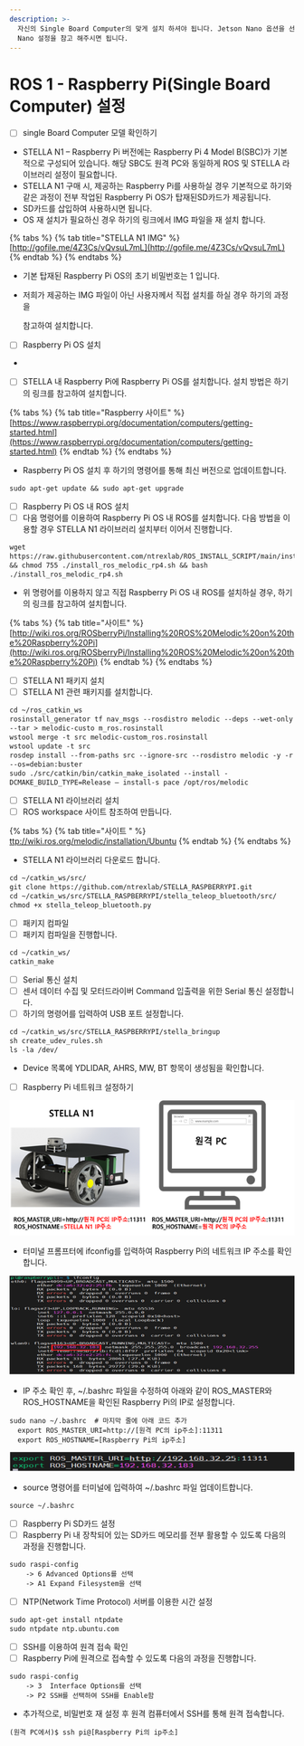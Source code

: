```yaml
---
description: >-
  자신의 Single Board Computer의 맞게 설치 하셔야 됩니다. Jetson Nano 옵션을 선택하셨으면 밑에 Jetson
  Nano 설정을 참고 해주시면 됩니다.
---
```


# ROS 1 - Raspberry Pi(Single Board Computer) 설정

* [ ] single Board Computer 모델 확인하기

<!---->

* STELLA N1 – Raspberry Pi 버전에는 Raspberry Pi 4 Model B(SBC)가 기본적으로 구성되어 있습니다. 해당 SBC도 원격 PC와 동일하게 ROS 및 STELLA 라이브러리 설정이 필요합니다.
* STELLA N1 구매 시, 제공하는 Raspberry Pi를 사용하실 경우 기본적으로 하기와 같은 과정이 전부 작업된 Raspberry Pi OS가 탑재된SD카드가 제공됩니다.
* SD카드를 삽입하여 사용하시면 됩니다. &#x20;
* OS 재 설치가 필요하신 경우 하기의 링크에서 IMG 파일을 재 설치 합니다.

{% tabs %}
{% tab title="STELLA N1 IMG" %}
[http://gofile.me/4Z3Cs/vQvsuL7mL](http://gofile.me/4Z3Cs/vQvsuL7mL)
{% endtab %}
{% endtabs %}

* 기본 탑재된 Raspberry Pi OS의 초기 비밀번호는 1 입니다.
*   저희가 제공하는 IMG 파일이 아닌 사용자께서 직접 설치를 하실 경우 하기의 과정을

    &#x20;참고하여 설치합니다.



* [ ] Raspberry Pi OS 설치
*
* [ ] STELLA 내 Raspberry Pi에 Raspberry Pi OS를 설치합니다. 설치 방법은 하기의 링크를 참고하여 설치합니다.

{% tabs %}
{% tab title="Raspberry 사이트" %}
[https://www.raspberrypi.org/documentation/computers/getting-started.html](https://www.raspberrypi.org/documentation/computers/getting-started.html)
{% endtab %}
{% endtabs %}

* Raspberry Pi OS 설치 후 하기의 명령어를 통해 최신 버전으로 업데이트합니다.

```
sudo apt-get update && sudo apt-get upgrade
```

* [ ] Raspberry Pi OS 내 ROS 설치
* [ ] 다음 명령어를 이용하여 Raspberry Pi OS 내 ROS를 설치합니다. 다음 방법을 이용할 경우 STELLA N1 라이브러리 설치부터  이어서 진행합니다.

```
wget https://raw.githubusercontent.com/ntrexlab/ROS_INSTALL_SCRIPT/main/install_ros_melodic_rp4.sh && chmod 755 ./install_ros_melodic_rp4.sh && bash ./install_ros_melodic_rp4.sh
```

* 위 명령어를 이용하지 않고 직접 Raspberry Pi OS 내 ROS를 설치하실 경우, 하기의 링크를 참고하여 설치합니다.

{% tabs %}
{% tab title="사이트" %}
[http://wiki.ros.org/ROSberryPi/Installing%20ROS%20Melodic%20on%20the%20Raspberry%20Pi](http://wiki.ros.org/ROSberryPi/Installing%20ROS%20Melodic%20on%20the%20Raspberry%20Pi)
{% endtab %}
{% endtabs %}

* [ ] STELLA N1 패키지 설치
* [ ] STELLA N1 관련 패키지를 설치합니다.

```
cd ~/ros_catkin_ws
rosinstall_generator tf nav_msgs --rosdistro melodic --deps --wet-only --tar > melodic-custo m_ros.rosinstall
wstool merge -t src melodic-custom_ros.rosinstall
wstool update -t src
rosdep install --from-paths src --ignore-src --rosdistro melodic -y -r --os=debian:buster
sudo ./src/catkin/bin/catkin_make_isolated --install -DCMAKE_BUILD_TYPE=Release — install-s pace /opt/ros/melodic
```

* [ ] STELLA N1 라이브러리 설치
* [ ] ROS workspace 사이트 참조하여 만듭니다.

{% tabs %}
{% tab title="사이트 " %}
[ttp://wiki.ros.org/melodic/installation/Ubuntu](http://wiki.ros.org/melodic/installation/Ubuntu)
{% endtab %}
{% endtabs %}

* &#x20;STELLA N1 라이브러리 다운로드 합니다.

```
cd ~/catkin_ws/src/
git clone https://github.com/ntrexlab/STELLA_RASPBERRYPI.git
cd ~/catkin_ws/src/STELLA_RASPBERRYPI/stella_teleop_bluetooth/src/
chmod +x stella_teleop_bluetooth.py
```

* [ ] 패키지 컴파일
* [ ] 패키지 컴파일을 진행합니다.

```
cd ~/catkin_ws/
catkin_make
```

* [ ] Serial 통신 설치
* [ ] 센서 데이터 수집 및 모터드라이버 Command 입출력을 위한 Serial 통신 설정합니다.
* [ ] 하기의 명령어를 입력하여 USB 포트 설정합니다.

```
cd ~/catkin_ws/src/STELLA_RASPBERRYPI/stella_bringup
sh create_udev_rules.sh
ls -la /dev/ 
```

* Device 목록에 YDLIDAR, AHRS, MW, BT 항목이 생성됨을 확인합니다.



* [ ] Raspberry Pi 네트워크 설정하기

![ ](<../../.gitbook/assets/015 (1).png>)

* 터미널 프롬프터에 ifconfig를 입력하여 Raspberry Pi의 네트워크 IP 주소를 확인합니다.

![ ](../../.gitbook/assets/018.png)

* IP 주소 확인 후, \~/.bashrc 파일을 수정하여 아래와 같이 ROS\_MASTER와 ROS\_HOSTNAME을 확인된 Raspberry Pi의 IP로 설정합니다.

```
sudo nano ~/.bashrc  # 마지막 줄에 아래 코드 추가
  export ROS_MASTER_URI=http://[원격 PC의 ip주소]:11311
  export ROS_HOSTNAME=[Raspberry Pi의 ip주소]
```

![ ](../../.gitbook/assets/019.png)

* source 명령어를 터미널에 입력하여 \~/.bashrc 파일 업데이트합니다.

```
source ~/.bashrc
```

* [ ] Raspberry Pi SD카드 설정
* [ ] Raspberry Pi 내 장착되어 있는 SD카드 메모리를 전부 활용할 수 있도록 다음의 과정을 진행합니다.

```
sudo raspi-config
    -> 6 Advanced Options를 선택
    -> A1 Expand Filesystem을 선택
```

* [ ] NTP(Network Time Protocol) 서버를 이용한 시간 설정

```
sudo apt-get install ntpdate
sudo ntpdate ntp.ubuntu.com
```

* [ ] SSH를 이용하여 원격 접속 확인
* [ ] Raspberry Pi에 원격으로 접속할 수 있도록 다음의 과정을 진행합니다.

```
sudo raspi-config
    -> 3  Interface Options를 선택
    -> P2 SSH를 선택하여 SSH를 Enable함
```

* 추가적으로, 비밀번호 재 설정 후 원격 컴퓨터에서 SSH를 통해 원격 접속합니다.

```
(원격 PC에서)$ ssh pi@[Raspberry Pi의 ip주소]
```


